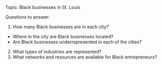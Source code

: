 Topic: Black businesses in St. Louis

Questions to answer:
1. How many Black businesses are in each city? 
  - Where in the city are Black businesses located? 
  - Are Black businesses underrepresented in each of the cities?
2. What types of industries are represented? 
3. What networks and resources are available for Black entrepreneurs?
